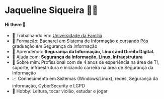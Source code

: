 # Jaqueline Siqueira 👩‍💻

#### Hi there 👋


- 🔭 Trabalhando em: [Universidade da Família](https://www.udf.org.br)
- 🏅 Formação: Bacharel em Sistema de Informação e cursando Pós graduação em Segurança da Informação
- 🌱 Aprendendo: <b>Segurança da Informação, Linux </b><b>and Direito Digital. </b>
- 🤔 Ajuda com: <b>Segurança da Informação, Linux, Infraestrutura </b>
- 💬 Sobre mim: Profissional com de 4 anos de experiência na área de TI, suporte, infraestrutura e iniciando carreira na área de Segurança da Informação
- 📈 Conhecimento em Sistemas (Windows/Linux), redes, Segurança da informação, CyberSecurity e LGPD
- 📖 Hobby: Leitura, tocar violão, estudar e jogar


